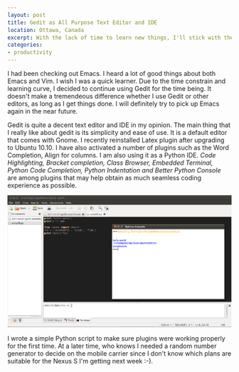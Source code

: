 ```yaml
---
layout: post
title: Gedit as All Purpose Text Editor and IDE
location: Ottawa, Canada
excerpt: With the lack of time to learn new things, I'll stick with the default Gnome text editor in the mean time.
categories:
- productivity
---
```


I had been checking out Emacs. I heard a lot of good things about both Emacs and Vim. I wish I was a quick learner. Due to the time constrain and learning curve, I decided to continue using Gedit for the time being. It doesn't make a tremendeous difference whether I use Gedit or other editors, as long as I get things done. I will definitely try to pick up Emacs again in the near future.

Gedit is quite a decent text editor and IDE in my opinion. The main thing that I really like about gedit is its simplicity and ease of use. It is a default editor that comes with Gnome. I recently reinstalled Latex plugin after upgrading to Ubuntu 10.10. I have also activated a number of plugins such as the Word Completion, Align for columns. I am also using it as a Python IDE. *Code Highlighting, Bracket completion, Class Browser, Embedded Terminal, Python Code Completion, Python Indentation and Better Python Console* are among plugins that may help obtain as much seamless coding experience as possible.

![alt gedit](/images/gedit.png "Gedit for IDE and Latex") 

I wrote a simple Python script to make sure plugins were working properly for the first time. At a later time, who knows I needed a random number generator to decide on the mobile carrier since I don't know which plans are suitable for the Nexus S I'm getting next week :-). 

